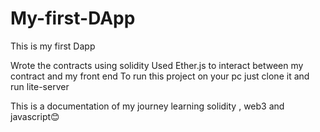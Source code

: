 # My-first-DApp
This is my first Dapp 

Wrote the contracts using solidity 
Used Ether.js to interact between my contract and my front end 
To run this project on your pc just clone it 
and run lite-server


This is a documentation  of my journey learning solidity , web3 and javascript😊
